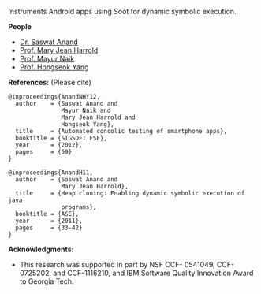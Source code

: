 Instruments Android apps using Soot for dynamic symbolic execution.

**People**
  * [Dr. Saswat Anand](http://www.cs.stanford.edu/~saswat)
  * [Prof. Mary Jean Harrold](http://www.cc.gatech.edu/~harrold)
  * [Prof. Mayur Naik](http://pag.gatech.edu/naik)
  * [Prof. Hongseok Yang](http://www.cs.ox.ac.uk/people/hongseok.yang/Public/Home.html)

**References:** (Please cite)
```
@inproceedings{AnandNHY12,
  author    = {Saswat Anand and
               Mayur Naik and
               Mary Jean Harrold and
               Hongseok Yang},
  title     = {Automated concolic testing of smartphone apps},
  booktitle = {SIGSOFT FSE},
  year      = {2012},
  pages     = {59}
}

@inproceedings{AnandH11,
  author    = {Saswat Anand and
               Mary Jean Harrold},
  title     = {Heap cloning: Enabling dynamic symbolic execution of java
               programs},
  booktitle = {ASE},
  year      = {2011},
  pages     = {33-42}
}
```

**Acknowledgments:**
  * This research was supported in part by NSF CCF- 0541049, CCF-0725202, and CCF-1116210, and IBM Software Quality Innovation Award to Georgia Tech.